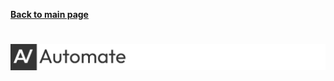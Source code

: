 **[Back to main page](https://github.com/AlgoView/.github/blob/main/profile/README.md)**
# ![Automate](https://raw.githubusercontent.com/AlgoView/.github/main/resources/AV-AUTOMATE_head.jpg)